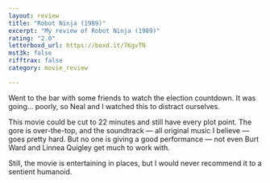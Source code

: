 ```yaml
---
layout: review
title: "Robot Ninja (1989)"
excerpt: "My review of Robot Ninja (1989)"
rating: "2.0"
letterboxd_url: https://boxd.it/7KgvTN
mst3k: false
rifftrax: false
category: movie_review

---
```


Went to the bar with some friends to watch the election countdown. It was going... poorly, so Neal and I watched this to distract ourselves.

This movie could be cut to 22 minutes and still have every plot point. The gore is over-the-top, and the soundtrack — all original music I believe — goes pretty hard. But no one is giving a good performance — not even Burt Ward and Linnea Quigley get much to work with.

Still, the movie is entertaining in places, but I would never recommend it to a sentient humanoid.
